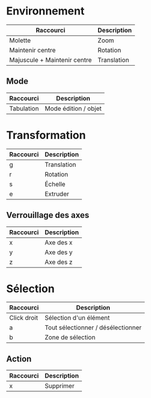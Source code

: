 # Environnement

| Raccourci | Description |
|--------|-------------|
| Molette | Zoom |
| Maintenir centre | Rotation |
| Majuscule + Maintenir centre | Translation |

## Mode

| Raccourci | Description |
|--------|-------------|
| Tabulation | Mode édition / objet |

# Transformation

| Raccourci | Description |
|--------|-------------|
| g | Translation |
| r | Rotation |
| s | Échelle |
| e | Extruder |

## Verrouillage des axes

| Raccourci | Description |
|--------|-------------|
| x | Axe des x |
| y | Axe des y |
| z | Axe des z |

# Sélection

| Raccourci | Description |
|--------|-------------|
| Click droit | Sélection d'un élément |
| a | Tout sélectionner / désélectionner |
| b | Zone de sélection |

## Action

| Raccourci | Description |
|--------|-------------|
| x | Supprimer |


